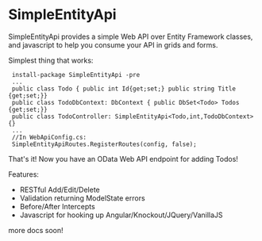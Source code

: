 SimpleEntityApi
===============

SimpleEntityApi provides a simple Web API over Entity Framework classes, and javascript to help you consume your API in 
grids and forms.

Simplest thing that works:

     install-package SimpleEntityApi -pre
     ...
     public class Todo { public int Id{get;set;} public string Title {get;set;}}
     public class TodoDbContext: DbContext { public DbSet<Todo> Todos {get;set;}}
     public class TodoController: SimpleEntityApi<Todo,int,TodoDbContext>{}
     ...
     //In WebApiConfig.cs:
     SimpleEntityApiRoutes.RegisterRoutes(config, false);

That's it!  Now you have an OData Web API endpoint for adding Todos!

Features:

* RESTful Add/Edit/Delete
* Validation returning ModelState errors
* Before/After Intercepts
* Javascript for hooking up Angular/Knockout/JQuery/VanillaJS

more docs soon!

